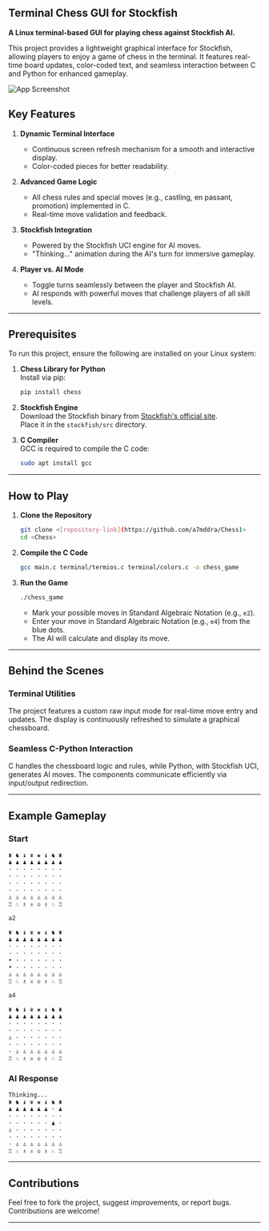 ## Terminal Chess GUI for Stockfish

**A Linux terminal-based GUI for playing chess against Stockfish AI.**

This project provides a lightweight graphical interface for Stockfish, allowing players to enjoy a game of chess in the terminal.
It features real-time board updates, color-coded text, and seamless interaction between C and Python for enhanced gameplay.


![App Screenshot](terminal/test.png)

## **Key Features**

1. **Dynamic Terminal Interface**  
   - Continuous screen refresh mechanism for a smooth and interactive display.
   - Color-coded pieces for better readability.

2. **Advanced Game Logic**  
   - All chess rules and special moves (e.g., castling, en passant, promotion) implemented in C.  
   - Real-time move validation and feedback.

3. **Stockfish Integration**  
   - Powered by the Stockfish UCI engine for AI moves.  
   - "Thinking..." animation during the AI's turn for immersive gameplay.

4. **Player vs. AI Mode**  
   - Toggle turns seamlessly between the player and Stockfish AI.  
   - AI responds with powerful moves that challenge players of all skill levels.

---

## **Prerequisites**

To run this project, ensure the following are installed on your Linux system:

1. **Chess Library for Python**  
   Install via pip:  
   ```bash
   pip install chess
   ```

2. **Stockfish Engine**  
   Download the Stockfish binary from [Stockfish's official site](https://stockfishchess.org/download/).  
   Place it in the `stockfish/src` directory.

3. **C Compiler**  
   GCC is required to compile the C code:  
   ```bash
   sudo apt install gcc
   ```

---

## **How to Play**

1. **Clone the Repository**
   ```bash
   git clone <[repository-link](https://github.com/a7mddra/Chess)>
   cd <Chess>
   ```

2. **Compile the C Code**
   ```bash
   gcc main.c terminal/termios.c terminal/colors.c -o chess_game
   ```

3. **Run the Game**
   ```bash
   ./chess_game
   ```

   - Mark your possible moves in Standard Algebraic Notation (e.g., `e2`).
   - Enter your move in Standard Algebraic Notation (e.g., `e4`) from the blue dots.
   - The AI will calculate and display its move.

---

## **Behind the Scenes**

### **Terminal Utilities**
The project features a custom raw input mode for real-time move entry and updates. The display is continuously refreshed to simulate a graphical chessboard.

### **Seamless C-Python Interaction**
C handles the chessboard logic and rules, while Python, with Stockfish UCI, generates AI moves. The components communicate efficiently via input/output redirection.

---

## **Example Gameplay**

### **Start**
```
♜ ♞ ♝ ♛ ♚ ♝ ♞ ♜ 
♟ ♟ ♟ ♟ ♟ ♟ ♟ ♟ 
· · · · · · · · 
· · · · · · · · 
· · · · · · · · 
· · · · · · · · 
♙ ♙ ♙ ♙ ♙ ♙ ♙ ♙ 
♖ ♘ ♗ ♕ ♔ ♗ ♘ ♖ 

a2

♜ ♞ ♝ ♛ ♚ ♝ ♞ ♜ 
♟ ♟ ♟ ♟ ♟ ♟ ♟ ♟ 
· · · · · · · · 
· · · · · · · · 
• · · · · · · · 
• · · · · · · · 
♙ ♙ ♙ ♙ ♙ ♙ ♙ ♙ 
♖ ♘ ♗ ♕ ♔ ♗ ♘ ♖ 

a4

♜ ♞ ♝ ♛ ♚ ♝ ♞ ♜ 
♟ ♟ ♟ ♟ ♟ ♟ ♟ ♟ 
· · · · · · · · 
· · · · · · · · 
♙ · · · · · · · 
· · · · · · · · 
· ♙ ♙ ♙ ♙ ♙ ♙ ♙ 
♖ ♘ ♗ ♕ ♔ ♗ ♘ ♖ 
```

### **AI Response**
```
Thinking...
♜ ♞ ♝ ♛ ♚ ♝ ♞ ♜ 
♟ ♟ ♟ ♟ ♟ ♟ · ♟ 
· · · · · · · · 
· · · · · · ♟ · 
♙ · · · · · · · 
· · · · · · · · 
· ♙ ♙ ♙ ♙ ♙ ♙ ♙ 
♖ ♘ ♗ ♕ ♔ ♗ ♘ ♖ 
```

---

## **Contributions**

Feel free to fork the project, suggest improvements, or report bugs. Contributions are welcome!

---
